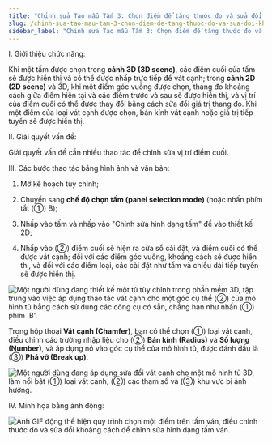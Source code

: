 ```yaml
---
title: "Chỉnh sửa Tạo mẫu Tấm 3: Chọn điểm để tăng thước đo và sửa đổi khoảng cách"
slug: /chinh-sua-tao-mau-tam-3-chon-diem-de-tang-thuoc-do-va-sua-doi-khoang-cach
sidebar_label: "Chỉnh sửa Tạo mẫu Tấm 3: Chọn điểm để tăng thước đo và sửa đổi khoảng cách"
---
```


I. Giới thiệu chức năng:

Khi một tấm được chọn trong **cảnh 3D (3D scene)**, các điểm cuối của tấm sẽ được hiển thị và có thể được nhấp trực tiếp để vát cạnh; trong **cảnh 2D (2D scene)** và 3D, khi một điểm góc vuông được chọn, thang đo khoảng cách giữa điểm hiện tại và các điểm trước và sau sẽ được hiển thị, và vị trí của điểm cuối có thể được thay đổi bằng cách sửa đổi giá trị thang đo. Khi một điểm của loại vát cạnh được chọn, bán kính vát cạnh hoặc giá trị tiếp tuyến sẽ được hiển thị.

II. Giải quyết vấn đề:

Giải quyết vấn đề cần nhiều thao tác để chỉnh sửa vị trí điểm cuối.

III. Các bước thao tác bằng hình ảnh và văn bản:

1. Mở kế hoạch tùy chỉnh;

2. Chuyển sang **chế độ chọn tấm (panel selection mode)** (hoặc nhấn phím tắt (①) B);

3. Nhấp vào tấm và nhấp vào "Chỉnh sửa hình dạng tấm" để vào thiết kế 2D;

4. Nhấp vào (②) điểm cuối sẽ hiện ra cửa sổ cài đặt, và điểm cuối có thể được vát cạnh; đối với các điểm góc vuông, khoảng cách sẽ được hiển thị, và đối với các điểm loại, các cài đặt như tấm và chiều dài tiếp tuyến sẽ được hiển thị.

![Một người dùng đang thiết kế một tủ tùy chỉnh trong phần mềm 3D, tập trung vào việc áp dụng thao tác vát cạnh cho một góc cụ thể (②) của mô hình tủ bằng cách sử dụng các công cụ có sẵn, chẳng hạn như nhấn (①) phím 'B'.](https://storage.googleapis.com/jegavn_kb/images/14224b15-1015-4d33-98bc-55cd537a0b9b.png)

Trong hộp thoại **Vát cạnh (Chamfer)**, bạn có thể chọn (①) loại vát cạnh, điều chỉnh các trường nhập liệu cho (②) **Bán kính (Radius)** và **Số lượng (Number)**, và áp dụng nó vào góc cụ thể của mô hình tủ, được đánh dấu là (③) **Phá vỡ (Break up)**.

![Một người dùng đang áp dụng sửa đổi vát cạnh cho một mô hình tủ 3D, làm nổi bật (①) loại vát cạnh, (②) các tham số và (③) khu vực bị ảnh hưởng.](https://storage.googleapis.com/jegavn_kb/images/789ea9d2-970e-4f73-bfcc-f8f0b86c804d.png)

IV. Minh họa bằng ảnh động:

![Ảnh GIF động thể hiện quy trình chọn một điểm trên tấm ván, điều chỉnh thước đo và sửa đổi khoảng cách để chỉnh sửa hình dạng tấm ván.](https://storage.googleapis.com/jegavn_kb/images/2c37eae8-85e3-47b3-a05f-923ea83ef38f.gif)